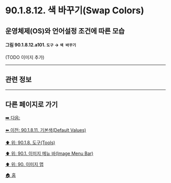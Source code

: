 # 90.1.8.12. 색 바꾸기(Swap Colors)
## 운영체제(OS)와 언어설정 조건에 따른 모습
#### 그림 90.1.8.12.a101. `도구` → `색 바꾸기`
(TODO 이미지 추가)

***

## 관련 정보

***

## 다른 페이지로 가기

[➡️ 다음: ]()

[⬅️ 이전: 90.1.8.11. 기본색(Default Values)](./90-01-08-11-default_values.md)

[⬆️ 위: 90.1.8. 도구(Tools)](./90-01-08-00-tools.md)

[⬆️ 위: 90.1. 이미지 메뉴 바(Image Menu Bar)](./90-01-00-image-menu-bar.md)

[⬆️ 위: 90. 이미지 맵](./90-00-image-map.md)

[🏠 홈](./00-home.md)
